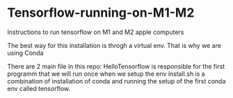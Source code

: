 # Tensorflow-running-on-M1-M2
Instructions to run tensorflow on M1 and M2 apple computers

The best way for this installation is throgh a virtual env. That is why we are using Conda

There are 2 main file in this repo:
HelloTensorflow is responsible for the first programm that we will run once when we setup the env
install.sh is a combination of installation of conda and running the setup of the first conda env called tensorflow.


